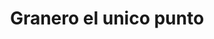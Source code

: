 ---
title: "Granero el unico punto"
url: /riohacha-la-guajira/granero-el-unico-punto/
shop: Großhandel
---